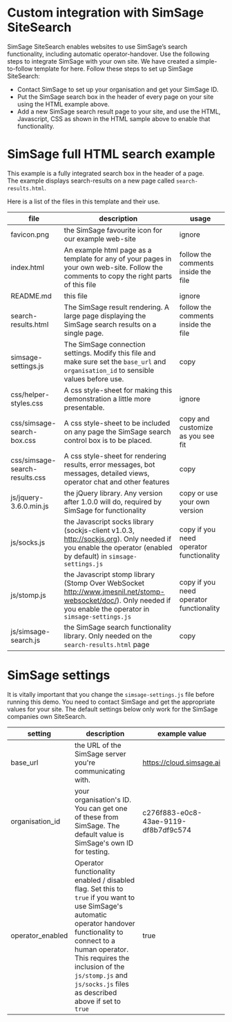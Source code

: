 # Custom integration with SimSage SiteSearch

SimSage SiteSearch enables websites to use SimSage’s search functionality, including automatic operator-handover.
Use the following steps to integrate SimSage with your own site.  We have created a simple-to-follow template for here.
Follow these steps to set up SimSage SiteSearch: 

- Contact SimSage to set up your organisation and get your SimSage ID.
- Put the SimSage search box in the header of every page on your site using the HTML example above.
- Add a new SimSage search result page to your site, and use the HTML, Javascript, CSS as shown in the HTML sample above to enable that functionality.


# SimSage full HTML search example

This example is a fully integrated search box in the header of a page.  
The example displays search-results on a new page called `search-results.html`.

Here is a list of the files in this template and their use.

| file | description | usage |
| --- | --- | --- |
| favicon.png | the SimSage favourite icon for our example web-site | ignore |
| index.html | An example html page as a template for any of your pages in your own web-site.  Follow the comments to copy the right parts of this file | follow the comments inside the file |
| README.md | this file | ignore |
| search-results.html | The SimSage result rendering.  A large page displaying the SimSage search results on a single page. | follow the comments inside the file |
| simsage-settings.js | The SimSage connection settings.  Modify this file and make sure set the `base_url` and `organisation_id` to sensible values before use. | copy |
| css/helper-styles.css | A css style-sheet for making this demonstration a little more presentable. | ignore |
| css/simsage-search-box.css | A css style-sheet to be included on any page the SimSage search control box is to be placed. | copy and customize as you see fit |
| css/simsage-search-results.css | A css style-sheet for rendering results, error messages, bot messages, detailed views, operator chat and other features | copy |
| js/jquery-3.6.0.min.js | the jQuery library.  Any version after 1.0.0 will do, required by SimSage for functionality | copy or use your own version |
| js/socks.js | the Javascript socks library (sockjs-client v1.0.3, http://sockjs.org).  Only needed if you enable the operator (enabled by default) in `simsage-settings.js` | copy if you need operator functionality |
| js/stomp.js | the Javascript stomp library (Stomp Over WebSocket http://www.jmesnil.net/stomp-websocket/doc/).  Only needed if you enable the operator in `simsage-settings.js` | copy if you need operator functionality |
| js/simsage-search.js | the SimSage search functionality library.  Only needed on the `search-results.html` page | copy |

# SimSage settings

It is vitally important that you change the `simsage-settings.js` file before running this demo.
You need to contact SimSage and get the appropriate values for your site.  The default settings below only work for the SimSage companies own SiteSearch.

| setting | description | example value |
| --- | --- | --- |
| base_url | the URL of the SimSage server you're communicating with. | https://cloud.simsage.ai |
| organisation_id | your organisation's ID.  You can get one of these from SimSage. The default value is SimSage's own ID for testing. | c276f883-e0c8-43ae-9119-df8b7df9c574 |
| operator_enabled | Operator functionality enabled / disabled flag.  Set this to `true` if you want to use SimSage's automatic operator handover functionality to connect to a human operator.  This requires the inclusion of the `js/stomp.js` and `js/socks.js` files as described above if set to `true` | true |
